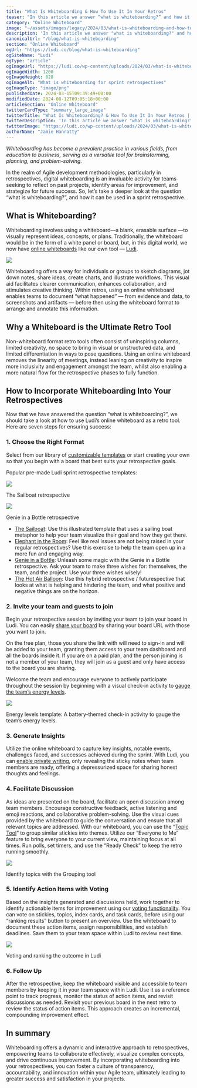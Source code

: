 ```yaml
---
title: "What Is Whiteboarding & How To Use It In Your Retros"
teaser: "In this article we answer “what is whiteboarding?” and how it can be used in a sprint retrospective."
category: "Online Whiteboard"
image: "~/assets/images/legacy/2024/03/what-is-whiteboarding-and-how-to-use-it-in-retros.png"
description: 'In this article we answer "what is whiteboarding?" and how it can be used in a sprint retrospective.'
canonicalUrl: "/blog/what-is-whiteboarding"
section: "Online Whiteboard"
ogUrl: "https://ludi.co/blog/what-is-whiteboarding"
ogSiteName: "Ludi"
ogType: "article"
ogImageUrl: "https://ludi.co/wp-content/uploads/2024/03/what-is-whiteboarding-and-how-to-use-it-in-retros.png"
ogImageWidth: 1200
ogImageHeight: 628
ogImageAlt: "What is whiteboarding for sprint retrospectives"
ogImageType: "image/png"
publishedDate: 2024-03-15T09:39:49+00:00
modifiedDate: 2024-08-12T09:05:18+00:00
articleSection: "Online Whiteboard"
twitterCardType: "summary_large_image"
twitterTitle: "What Is Whiteboarding? & How To Use It In Your Retros | Ludi"
twitterDescription: 'In this article we answer "what is whiteboarding?" and how it can be used in a sprint retrospective.'
twitterImage: "https://ludi.co/wp-content/uploads/2024/03/what-is-whiteboarding-and-how-to-use-it-in-retros.png"
authorName: "Jamie Hanratty"
---
```


*Whiteboarding has become a prevalent practice in various fields, from education to business, serving as a versatile tool for brainstorming, planning, and problem-solving.* 

In the realm of Agile development methodologies, particularly in retrospectives, digital whiteboarding is an invaluable activity for teams seeking to reflect on past projects, identify areas for improvement, and strategize for future success. So, let’s take a deeper look at the question “what is whiteboarding?”, and how it can be used in a sprint retrospective.

## What is Whiteboarding?

Whiteboarding involves using a whiteboard—a blank, erasable surface —to visually represent ideas, concepts, or plans. Traditionally, the whiteboard would be in the form of a white panel or board, but, in this digital world, we now have [online whiteboards](/online-whiteboard) like our own tool — [Ludi](/). 

![](../../assets/images/legacy/2024/03/What-is-whiteboarding-1-1024x679.png)

Whiteboarding offers a way for individuals or groups to sketch diagrams, jot down notes, share ideas, create charts, and illustrate workflows. This visual aid facilitates clearer communication, enhances collaboration, and stimulates creative thinking. Within retros, using an online whiteboard enables teams to document “what happened” — from evidence and data, to screenshots and artifacts — before then using the whiteboard format to arrange and annotate this information.

## Why a Whiteboard is the Ultimate Retro Tool

Non-whiteboard format retro tools often consist of uninspiring columns, limited creativity, no space to bring in visual or unstructured data, and limited differentiation in ways to pose questions. Using an online whiteboard removes the linearity of meetings, instead leaning on creativity to inspire more inclusivity and engagement amongst the team, whilst also enabling a more natural flow for the retrospective phases to fully function. 

## How to Incorporate Whiteboarding Into Your Retrospectives

Now that we have answered the question “what is whiteboarding?”, we should take a look at how to use Ludi’s online whiteboard as a retro tool. Here are seven steps for ensuring success:

### 1\. Choose the Right Format

Select from our library of [customizable templates](/templates) or start creating your own so that you begin with a board that best suits your retrospective goals.

Popular pre-made Ludi sprint retrospective templates:

[![](../../assets/images/legacy/2024/03/Sailboat-free-retro-template-1024x679.png)](/templates/the-sailboat-retrospective)

The Sailboat retrospective

[![](../../assets/images/legacy/2024/03/Genie-in-a-bottle-retro-template-1024x679.png)](/templates/genie-in-a-bottle-retrospective)

Genie in a Bottle retrospective

- [The Sailboat](/templates/the-sailboat-retrospective): Use this illustrated template that uses a sailing boat metaphor to help your team visualize their goal and how they get there.
- [Elephant in the Room](/templates/elephant-in-the-room): Feel like real issues are not being raised in your regular retrospectives? Use this exercise to help the team open up in a more fun and engaging way.
- [Genie in a Bottle](/templates/genie-in-a-bottle-retrospective): Unleash some magic with the Genie in a Bottle retrospective. Ask your team to make three wishes for: themselves, the team, and the project. Use your three wishes wisely!
- [The Hot Air Balloon](/templates/the-hot-air-balloon-retrospective): Use this hybrid retrospective / futurespective that looks at what is helping and hindering the team, and what positive and negative things are on the horizon.

### 2\. Invite your team and guests to join

Begin your retrospective session by inviting your team to join your board in Ludi. You can easily [share your board](https://docs.ludi.co/boards/share-your-board) by sharing your board URL with those you want to join. 

On the free plan, those you share the link with will need to sign-in and will be added to your team, granting them access to your team dashboard and all the boards inside it. If you are on a paid plan, and the person joining is not a member of your team, they will join as a guest and only have access to the board you are sharing. 

Welcome the team and encourage everyone to actively participate throughout the session by beginning with a visual check-in activity to [gauge the team’s energy levels](/templates/energy-levels).

[![](../../assets/images/legacy/2024/03/Energy-level-check-in-retrospective-1024x679.png)](/templates/energy-levels)

Energy levels template: A battery-themed check-in activity to gauge the team’s energy levels.

### 3\. Generate Insights

Utilize the online whiteboard to capture key insights, notable events, challenges faced, and successes achieved during the sprint. With Ludi, you can [enable private writing](https://docs.ludi.co/boards/hide-and-show-sticky-notes), only revealing the sticky notes when team members are ready, offering a depressurized space for sharing honest thoughts and feelings.

### 4\. Facilitate Discussion

As ideas are presented on the board, facilitate an open discussion among team members. Encourage constructive feedback, active listening and emoji reactions, and collaborative problem-solving. Use the visual cues provided by the whiteboard to guide the conversation and ensure that all relevant topics are addressed. With our whiteboard, you can use the “[Topic Tool](https://docs.ludi.co/boards/the-tools#topics-meeting-mode-only)” to group similar stickies into themes. Utilize our “Everyone to Me” feature to bring everyone to your current view, maintaining focus at all times. Run polls, set timers, and use the “Ready Check” to keep the retro running smoothly. 

![](../../assets/images/legacy/2024/03/Topic-grouping-1024x679.png)

Identify topics with the Grouping tool

### 5\. Identify Action Items with Voting

Based on the insights generated and discussions held, work together to identify actionable items for improvement using our [voting functionality](https://docs.ludi.co/boards/the-tools#voting-meeting-mode-only). You can vote on stickies, topics, index cards, and task cards, before using our “ranking results” button to present an overview. Use the whiteboard to document these action items, assign responsibilities, and establish deadlines. Save them to your team space within Ludi to review next time.

![](../../assets/images/legacy/2024/03/Voting-1024x576.png)

Voting and ranking the outcome in Ludi

### 6\. Follow Up

After the retrospective, keep the whiteboard visible and accessible to team members by keeping it in your team space within Ludi. Use it as a reference point to track progress, monitor the status of action items, and revisit discussions as needed. Revisit your previous board in the next retro to review the status of action items. This approach creates an incremental, compounding improvement effect.

## In summary

Whiteboarding offers a dynamic and interactive approach to retrospectives, empowering teams to collaborate effectively, visualize complex concepts, and drive continuous improvement. By incorporating whiteboarding into your retrospectives, you can foster a culture of transparency, accountability, and innovation within your Agile team, ultimately leading to greater success and satisfaction in your projects.
